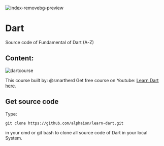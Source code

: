![index-removebg-preview](https://user-images.githubusercontent.com/57044551/114073411-de8f2d00-98c0-11eb-8c4a-9ef4a03fb42f.png)
# Dart
Source code of Fundamental of Dart (A-Z)

## Content:
![dartcourse](https://user-images.githubusercontent.com/57044551/114170043-f8c41c00-994f-11eb-917b-5a0a2d2531e9.png)

This course built by: @smartherd
Get free course on Youtube: [Learn Dart here](https://youtube.com/playlist?list=PLlxmoA0rQ-LyHW9voBdNo4gEEIh0SjG-q).
## Get source code
Type:
```
git clone https://github.com/alphaion/learn-dart.git
```
in your cmd or git bash to clone all source code of Dart in your local System.
